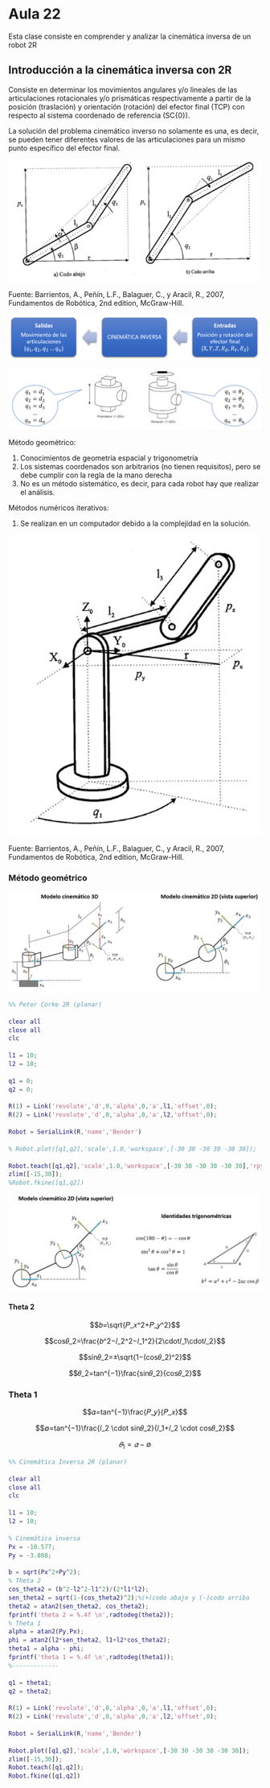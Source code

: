 <h1>Aula 22</h1>

Esta clase consiste en comprender y analizar la cinemática inversa de un robot 2R

<h2>Introducción a la cinemática inversa con 2R</h2>

Consiste en determinar los movimientos angulares y/o lineales de las articulaciones rotacionales y/o prismáticas respectivamente a partir de la posición (traslación) y orientación (rotación) del efector final (TCP) con respecto al sistema coordenado de referencia (SC{0}).

La solución del problema cinemático inverso no solamente es una, es decir, se pueden tener diferentes valores de las articulaciones para un mismo punto específico del efector final.

![Codo arriba y codo abajo](Imagenes/image.png)

Fuente: Barrientos, A., Peñín, L.F., Balaguer, C., y Aracil, R., 2007, Fundamentos de Robótica, 2nd edition, McGraw-Hill.

![Diagrama de flujo CI](Imagenes/image-1.png)

![Articulaciones](Imagenes/image-2.png)

Método geométrico:
1. Conocimientos de geometría espacial y trigonometría
2. Los sistemas coordenados son arbitrarios (no tienen requisitos), pero se debe cumplir con la regla de la mano derecha
3. No es un método sistemático, es decir, para cada robot hay que realizar el análisis.

Métodos numéricos iterativos:
1. Se realizan en un computador debido a la complejidad en la solución.

![Robot 3R](Imagenes/image-3.png)

Fuente: Barrientos, A., Peñín, L.F., Balaguer, C., y Aracil, R., 2007, Fundamentos de Robótica, 2nd edition, McGraw-Hill.

<h3>Método geométrico</h3>

![2R 2D y 3D](Imagenes/image-4.png)

```matlab
%% Peter Corke 2R (planar)

clear all
close all
clc

l1 = 10;
l2 = 10;

q1 = 0;
q2 = 0;

R(1) = Link('revolute','d',0,'alpha',0,'a',l1,'offset',0);
R(2) = Link('revolute','d',0,'alpha',0,'a',l2,'offset',0);

Robot = SerialLink(R,'name','Bender')

% Robot.plot([q1,q2],'scale',1.0,'workspace',[-30 30 -30 30 -30 30]);

Robot.teach([q1,q2],'scale',1.0,'workspace',[-30 30 -30 30 -30 30],'rpy/zyx');
zlim([-15,30]);
%Robot.fkine([q1,q2])
```

![2D e identidades trigonométricas](Imagenes/image-5.png)

<h4>Theta 2</h4>

$$𝑏=\sqrt{𝑃_𝑥^2+𝑃_𝑦^2}$$

$$cos𝜃_2=\frac{𝑏^2−𝑙_2^2−𝑙_1^2}{2\cdot𝑙_1\cdot𝑙_2}$$

$$sin⁡𝜃_2=±\sqrt{1−(cos𝜃_2)^2}$$

$$𝜃_2=tan^{−1}\frac{sin𝜃_2}{cos𝜃_2}$$

<h3>Theta 1</h3>

$$𝛼=tan^{−1}⁡\frac{𝑃_𝑦}{𝑃_𝑥}$$

$$∅=tan^{−1}\frac{𝑙_2 \cdot sin⁡𝜃_2}{𝑙_1+𝑙_2 \cdot cos⁡𝜃_2}$$

$$𝜃_1=𝛼−∅$$

```matlab
%% Cinemática Inversa 2R (planar)

clear all
close all
clc

l1 = 10;
l2 = 10;

% Cinemática inversa
Px = -10.577;
Py = -3.808;

b = sqrt(Px^2+Py^2);
% Theta 2
cos_theta2 = (b^2-l2^2-l1^2)/(2*l1*l2);
sen_theta2 = sqrt(1-(cos_theta2)^2);%(+)codo abajo y (-)codo arriba
theta2 = atan2(sen_theta2, cos_theta2);
fprintf('theta 2 = %.4f \n',radtodeg(theta2));
% Theta 1
alpha = atan2(Py,Px);
phi = atan2(l2*sen_theta2, l1+l2*cos_theta2);
theta1 = alpha - phi;
fprintf('theta 1 = %.4f \n',radtodeg(theta1));
%-------------

q1 = theta1;
q2 = theta2;

R(1) = Link('revolute','d',0,'alpha',0,'a',l1,'offset',0);
R(2) = Link('revolute','d',0,'alpha',0,'a',l2,'offset',0);

Robot = SerialLink(R,'name','Bender')

Robot.plot([q1,q2],'scale',1.0,'workspace',[-30 30 -30 30 -30 30]);
zlim([-15,30]);
Robot.teach([q1,q2]);
Robot.fkine([q1,q2])
```
